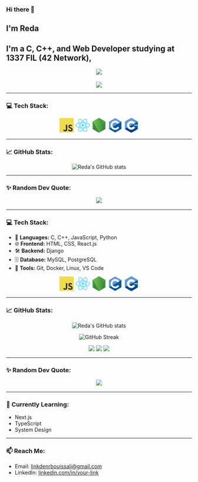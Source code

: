 ### Hi there 👋

## I'm Reda  
## I'm a C, C++, and Web Developer studying at 1337 FIL (42 Network),
<p align="center">
  <img src="https://readme-typing-svg.herokuapp.com?font=Fira+Code&pause=1000&color=00F7FF&center=true&vCenter=true&width=435&lines=Welcome+to+my+GitHub+profile;C%2FC%2B%2B+and+Web+Developer;Open+Source+Enthusiast" />
</p>



<p align="center">
  <a href="https://github.com/rbouissa">
    <img align="center" src="https://badge.mediaplus.ma/binary/rbouissa" />
  </a>
</p>

---

### 💻 Tech Stack:
<p align="center">
  <img src="https://raw.githubusercontent.com/devicons/devicon/master/icons/javascript/javascript-original.svg" width="40"/>
  <img src="https://raw.githubusercontent.com/devicons/devicon/master/icons/react/react-original.svg" width="40"/>
  <img src="https://raw.githubusercontent.com/devicons/devicon/master/icons/nodejs/nodejs-original.svg" width="40"/>
  <img src="https://raw.githubusercontent.com/devicons/devicon/master/icons/c/c-original.svg" width="40"/>
  <img src="https://raw.githubusercontent.com/devicons/devicon/master/icons/cplusplus/cplusplus-original.svg" width="40"/>
</p>

---

### 📈 GitHub Stats:
<p align="center">
  <img src="https://github-readme-stats.vercel.app/api?username=rbouissa&show_icons=true&theme=tokyonight" alt="Reda's GitHub stats" />
</p>

---

### ✨ Random Dev Quote:
<p align="center">
  <img src="https://quotes-github-readme.vercel.app/api?type=horizontal&theme=tokyonight" />
</p>



---

### 💻 Tech Stack:
- 🚀 **Languages:** C, C++, JavaScript, Python
- 🌐 **Frontend:** HTML, CSS, React.js
- 🛠️ **Backend:** Django
- 🗄️ **Database:** MySQL, PostgreSQL
- 🔧 **Tools:** Git, Docker, Linux, VS Code
<p align="center">
  <img src="https://raw.githubusercontent.com/devicons/devicon/master/icons/javascript/javascript-original.svg" width="40"/>
  <img src="https://raw.githubusercontent.com/devicons/devicon/master/icons/react/react-original.svg" width="40"/>
  <img src="https://raw.githubusercontent.com/devicons/devicon/master/icons/nodejs/nodejs-original.svg" width="40"/>
  <img src="https://raw.githubusercontent.com/devicons/devicon/master/icons/c/c-original.svg" width="40"/>
  <img src="https://raw.githubusercontent.com/devicons/devicon/master/icons/cplusplus/cplusplus-original.svg" width="40"/>
</p>

---

### 📈 GitHub Stats:

<p align="center">
  <img src="https://github-readme-stats.vercel.app/api?username=rbouissa&show_icons=true&theme=tokyonight&hide_border=false" alt="Reda's GitHub stats" />
</p>

<p align="center">
  <img src="https://github-readme-streak-stats.demolab.com?user=rbouissa&theme=tokyonight&hide_border=false" alt="GitHub Streak" />
</p>
<p align="center">
  <img src="https://media.giphy.com/media/LMt9638dO8dftAjtco/giphy.gif" width="100"/> <!-- for coding -->
  <img src="https://media.giphy.com/media/qgQUggAC3Pfv687qPC/giphy.gif" width="100"/> <!-- for learning -->
  <img src="https://media.giphy.com/media/hpXdHPfFI5wTABdDx9/giphy.gif" width="100"/> <!-- terminal hacking style -->
</p>

---

### ✨ Random Dev Quote:
<p align="center">
  <img src="https://quotes-github-readme.vercel.app/api?type=horizontal&theme=tokyonight" />
</p>

---

### 🧠 Currently Learning:
- Next.js
- TypeScript
- System Design

---

### 📫 Reach Me:
- Email: linkdenrbouissali@gmail.com
- LinkedIn: [linkedin.com/in/your-link](https://www.linkedin.com/in/bouissali-reda-2b8400287/)


